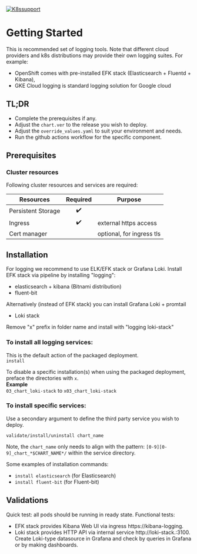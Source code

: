 [![K8ssupport](https://badgen.net/badge/supported%20K8s%20release/1.22/cyan)](https://all.docs.genesys.com/ReleaseNotes/Current/GenesysEngage-cloud/PrivateEdition)
# Getting Started

This is recommended set of logging tools.
Note that different cloud providers and k8s distributions may provide their own logging suites. For example:
- OpenShift comes with pre-installed EFK stack (Elasticsearch + Fluentd + Kibana),
- GKE Cloud logging is standard logging solution for Google cloud

## TL;DR
- Complete the prerequisites if any.
- Adjust the `chart.ver` to the release you wish to deploy.
- Adjust the `override_values.yaml` to suit your environment and needs.
- Run the github actions workflow for the specific component.

## Prerequisites
### Cluster resources

Following cluster resources and services are required:

Resources | Required | Purpose
|-|:-:|-|
Persistent Storage | :heavy_check_mark: | 
Ingress | :heavy_check_mark: | external https access
Cert manager |  | optional, for ingress tls


## Installation
For logging we recommend to use ELK/EFK stack or Grafana Loki.
Install EFK stack via pipeline by installing "logging":

- elasticsearch + kibana (Bitnami distribution)
- fluent-bit

Alternatively (instead of EFK stack) you can install Grafana Loki + promtail
- Loki stack

Remove "x" prefix in folder name and install with "logging loki-stack"

### To install all logging services:
This is the default action of the packaged deployment.   
`install`

To disable a specific installation(s) when using the packaged deployment, preface the directories with `x`.   
**Example**   
`03_chart_loki-stack` to `x03_chart_loki-stack`

### To install specific services:
Use a secondary argument to define the third party service you wish to deploy. 

`validate/install/uninstall chart_name`

Note, the `chart_name` only needs to align with the pattern: `[0-9][0-9]_chart_*$CHART_NAME*/` within the service directory.

Some examples of installation commands:

- `install elasticsearch` (for Elasticsearch)
- `install fluent-bit` (for Fluent-bit)

## Validations

Quick test: all pods should be running in ready state.
Functional tests:
- EFK stack provides Kibana Web UI via ingress https://kibana-logging.<domain>
- Loki stack provides HTTP API via internal service http://loki-stack.<namespace>:3100. Create Loki-type datasource in Grafana and check by queries in Grafana or by making dashboards.


